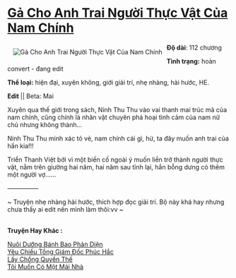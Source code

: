 <a href="https://utruyen.com/ga-cho-anh-trai-nguoi-thuc-vat-cua-nam-chinh/24783/" title="Gả Cho Anh Trai Người Thực Vật Của Nam Chính"><h1>Gả Cho Anh Trai Người Thực Vật Của Nam Chính</h1></a><div style="display:table"><img align="right" style="float: left; padding: 10px;" src="https://utruyen.com/images/story/200x260/ga-cho-anh-trai-nguoi-thuc-vat-cua-nam-chinh.jpg" alt="Gả Cho Anh Trai Người Thực Vật Của Nam Chính"><b>Độ dài</b>: 112 chương<p></p><b>Tình trạng:</b> hoàn convert - đang edit<p></p><b>Thể loại:</b> hiện đại, xuyên không, giới giải trí, nhẹ nhàng, hài hước, HE.<p></p><b>Edit </b>|| Beta: Mai<p></p>Xuyên qua thế giới trong sách, Ninh Thu Thu vào vai thanh mai trúc mã của nam chính, cũng chính là nhân vật chuyên phá hoại tình cảm của nam nữ chủ nhưng không thành...<p></p>Ninh Thu Thu minh xác tỏ vẻ, nam chính cái gì, hừ, ta đây muốn anh trai của hắn kia!!!<p></p>Triển Thanh Việt bởi vì một biến cố ngoài ý muốn liền trở thành người thực vật, nằm trên giường hai năm, hai năm sau tỉnh lại, hắn bỗng dưng có thêm một người vợ......<p></p>—————<p></p>~ Truyện nhẹ nhàng hài hước, thích hợp đọc giải trí. Bộ này khá hay nhưng chưa thấy ai edit nên mình làm thôi:vv ~</div><p><br><b>Truyện Hay Khác :</b></p><a href="https://utruyen.com/nuoi-duong-banh-bao-phan-dien/21810/" alt="Nuôi Dưỡng Bánh Bao Phản Diện">Nuôi Dưỡng Bánh Bao Phản Diện</a><br/><a href="https://github.com/quanluxury/truyenhot/tree/master/truyenhay/15631/" alt="Yêu Chiều Tổng Giám Đốc Phúc Hắc">Yêu Chiều Tổng Giám Đốc Phúc Hắc</a><br/><a href="https://github.com/mlquan/truyenhay/tree/master/truyenhay/18993/" alt="Lấy Chồng Quyền Thế">Lấy Chồng Quyền Thế</a><br/><a href="https://www.scoop.it/topic/utruyen/p/4117201036/2020/03/29/toi-muon-co-mot-mai-nha" alt="Tôi Muốn Có Một Mái Nhà">Tôi Muốn Có Một Mái Nhà</a><br/>
